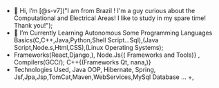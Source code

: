 - 👋 Hi, I’m [@s-v7]("I am from Brazil ! I'm a guy curious about the Computational and Electrical Areas! I like to study in my spare time! Thank you!");
- 🌱 I’m Currently Learning Autonomous Some Programming Languages Basics(C,C++,Java,Python,Shell Script...Sql),(Java Script,Node.s,Html,CSS),(Linux Operating Systems);
- Frameworks(React,Django,), Node.Js{( Frameworks  and Tools)} , Compilers(GCC/); C++{(Frameworks Qt, nana,)}
- Technologies Used, Java OOP, Hibernate, Spring, Jsf,Jpa,Jsp,TomCat,Maven,WebServices,MySql Database ... +,
<!---
s-v7/s-v7 is a ✨ special ✨ repository because its `README.md` (this file) appears on your GitHub profile.
You can click the Preview link to take a look at your changes.
--->
